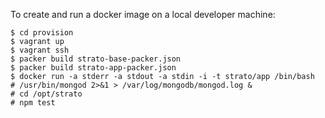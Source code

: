 To create and run a docker image on a local developer machine:

    $ cd provision
    $ vagrant up
    $ vagrant ssh
    $ packer build strato-base-packer.json
    $ packer build strato-app-packer.json
    $ docker run -a stderr -a stdout -a stdin -i -t strato/app /bin/bash
    # /usr/bin/mongod 2>&1 > /var/log/mongodb/mongod.log &
    # cd /opt/strato
    # npm test
